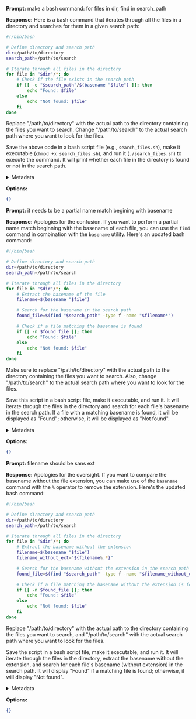 **Prompt:**
make a bash command: for files in dir, find in search_path

**Response:**
Here is a bash command that iterates through all the files in a directory and searches for them in a given search path:

```bash
#!/bin/bash

# Define directory and search path
dir=/path/to/directory
search_path=/path/to/search

# Iterate through all files in the directory
for file in "$dir"/*; do
    # Check if the file exists in the search path
    if [[ -e "$search_path"/$(basename "$file") ]]; then
        echo "Found: $file"
    else
        echo "Not found: $file"
    fi
done
```

Replace "/path/to/directory" with the actual path to the directory containing the files you want to search. Change "/path/to/search" to the actual search path where you want to look for the files.

Save the above code in a bash script file (e.g., `search_files.sh`), make it executable (`chmod +x search_files.sh`), and run it (`./search_files.sh`) to execute the command. It will print whether each file in the directory is found or not in the search path.

<details><summary>Metadata</summary>

- Duration: 16362 ms
- Datetime: 2023-10-30T10:38:16.988141
- Model: gpt-3.5-turbo-0613

</details>

**Options:**
```json
{}
```

**Prompt:**
it needs to be a partial name match begining with basename

**Response:**
Apologies for the confusion. If you want to perform a partial name match beginning with the basename of each file, you can use the `find` command in combination with the `basename` utility. Here's an updated bash command:

```bash
#!/bin/bash

# Define directory and search path
dir=/path/to/directory
search_path=/path/to/search

# Iterate through all files in the directory
for file in "$dir"/*; do
    # Extract the basename of the file
    filename=$(basename "$file")

    # Search for the basename in the search path
    found_file=$(find "$search_path" -type f -name "$filename*")

    # Check if a file matching the basename is found
    if [[ -n $found_file ]]; then
        echo "Found: $file"
    else
        echo "Not found: $file"
    fi
done
```

Make sure to replace "/path/to/directory" with the actual path to the directory containing the files you want to search. Also, change "/path/to/search" to the actual search path where you want to look for the files.

Save this script in a bash script file, make it executable, and run it. It will iterate through the files in the directory and search for each file's basename in the search path. If a file with a matching basename is found, it will be displayed as "Found"; otherwise, it will be displayed as "Not found".

<details><summary>Metadata</summary>

- Duration: 21406 ms
- Datetime: 2023-10-30T10:51:42.474979
- Model: gpt-3.5-turbo-0613

</details>

**Options:**
```json
{}
```

**Prompt:**
filename should be sans ext

**Response:**
Apologies for the oversight. If you want to compare the basename without the file extension, you can make use of the `basename` command with the `%` operator to remove the extension. Here's the updated bash command:

```bash
#!/bin/bash

# Define directory and search path
dir=/path/to/directory
search_path=/path/to/search

# Iterate through all files in the directory
for file in "$dir"/*; do
    # Extract the basename without the extension
    filename=$(basename "$file")
    filename_without_ext="${filename%.*}"

    # Search for the basename without the extension in the search path
    found_file=$(find "$search_path" -type f -name "$filename_without_ext*")

    # Check if a file matching the basename without the extension is found
    if [[ -n $found_file ]]; then
        echo "Found: $file"
    else
        echo "Not found: $file"
    fi
done
```

Replace "/path/to/directory" with the actual path to the directory containing the files you want to search, and "/path/to/search" with the actual search path where you want to look for the files.

Save the script in a bash script file, make it executable, and run it. It will iterate through the files in the directory, extract the basename without the extension, and search for each file's basename (without extension) in the search path. It will display "Found" if a matching file is found; otherwise, it will display "Not found".

<details><summary>Metadata</summary>

- Duration: 22436 ms
- Datetime: 2023-10-30T10:55:15.219099
- Model: gpt-3.5-turbo-0613

</details>

**Options:**
```json
{}
```

